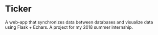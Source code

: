 # Ticker
A web-app that synchronizes data between databases and visualize data using Flask + Echars.
A project for my 2018 summer internship. 
